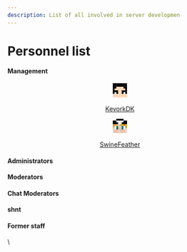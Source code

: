 ```yaml
---
description: List of all involved in server developmen
---
```


# Personnel list

#### &#x20;                                                                                   Management

<div align="center" data-full-width="true">

<figure><img src="../../.gitbook/assets/KevorkDK (1).png" alt=""><figcaption><p><a href="../../the-world/others/server-developers/kevork.md">KevorkDK</a></p></figcaption></figure>

 

<figure><img src="../../.gitbook/assets/SwineFeather.png" alt=""><figcaption><p><a href="../../the-world/others/server-developers/swinefeather.md">SwineFeather</a></p></figcaption></figure>

</div>

#### &#x20;                                                                                 Administrators

#### &#x20;                                                                                    Moderators

#### &#x20;                                                                              Chat Moderators

#### shnt

#### Former staff

\
